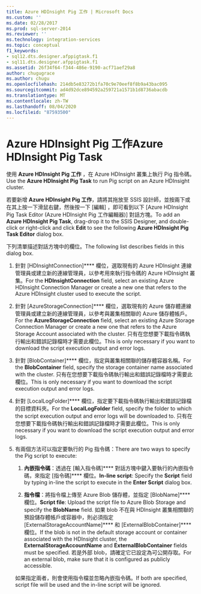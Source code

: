 ```yaml
---
title: Azure HDInsight Pig 工作 | Microsoft Docs
ms.custom: ''
ms.date: 02/28/2017
ms.prod: sql-server-2014
ms.reviewer: ''
ms.technology: integration-services
ms.topic: conceptual
f1_keywords:
- sql12.dts.designer.afppigtask.f1
- sql11.dts.designer.afppigtask.f1
ms.assetid: 26f34f64-f344-486e-9190-acf71aef29a8
author: chugugrace
ms.author: chugu
ms.openlocfilehash: 214db5e83272b1fa70c9e70eef8f8b9a43bac095
ms.sourcegitcommit: ad4d92dce894592a259721a1571b1d8736abacdb
ms.translationtype: MT
ms.contentlocale: zh-TW
ms.lasthandoff: 08/04/2020
ms.locfileid: "87593500"
---
```

# <a name="azure-hdinsight-pig-task"></a><span data-ttu-id="d8bcb-102">Azure HDInsight Pig 工作</span><span class="sxs-lookup"><span data-stu-id="d8bcb-102">Azure HDInsight Pig Task</span></span>
<span data-ttu-id="d8bcb-103">使用 **Azure HDInsight Pig 工作** ，在 Azure HDInsight 叢集上執行 Pig 指令碼。</span><span class="sxs-lookup"><span data-stu-id="d8bcb-103">Use the **Azure HDInsight Pig Task** to run Pig script on an Azure HDInsight cluster.</span></span>
     
<span data-ttu-id="d8bcb-104">若要新增 **Azure HDInsight Pig 工作**，請將其拖放至 SSIS 設計師，並按兩下或在其上按一下滑鼠右鍵，然後按一下 [編輯]  ，即可看到以下 [Azure HDInsight Pig Task Editor (Azure HDInsight Pig 工作編輯器)]  對話方塊。</span><span class="sxs-lookup"><span data-stu-id="d8bcb-104">To add an **Azure HDInsight Pig Task**, drag-drop it to the SSIS Designer, and double-click or right-click and click **Edit** to see the following **Azure HDInsight Pig Task Editor** dialog box.</span></span>  
  
 <span data-ttu-id="d8bcb-105">下列清單描述對話方塊中的欄位。</span><span class="sxs-lookup"><span data-stu-id="d8bcb-105">The following list describes fields in this dialog box.</span></span>  
  
1.  <span data-ttu-id="d8bcb-106">針對 [HDInsightConnection]\*\*\*\* 欄位，選取現有的 Azure HDInsight 連線管理員或建立新的連線管理員，以參考用來執行指令碼的 Azure HDInsight 叢集。</span><span class="sxs-lookup"><span data-stu-id="d8bcb-106">For the **HDInsightConnection** field, select an existing Azure HDInsight Connection Manager or create a new one that refers to the Azure HDInsight cluster used to execute the script.</span></span>
  
2.  <span data-ttu-id="d8bcb-107">針對 [AzureStorageConnection]\*\*\*\* 欄位，選取現有的 Azure 儲存體連線管理員或建立新的連線管理員，以參考與叢集相關聯的 Azure 儲存體帳戶。</span><span class="sxs-lookup"><span data-stu-id="d8bcb-107">For the **AzureStorageConnection** field, select an existing Azure Storage Connection Manager or create a new one that refers to the Azure Storage Account associated with the cluster.</span></span> <span data-ttu-id="d8bcb-108">只有在您想要下載指令碼執行輸出和錯誤記錄檔時才需要此欄位。</span><span class="sxs-lookup"><span data-stu-id="d8bcb-108">This is only necessary if you want to download the script execution output and error logs.</span></span>
 
3.  <span data-ttu-id="d8bcb-109">針對 [BlobContainer]\*\*\*\* 欄位，指定與叢集相關聯的儲存體容器名稱。</span><span class="sxs-lookup"><span data-stu-id="d8bcb-109">For the **BlobContainer** field, specify the storage container name associated with the cluster.</span></span> <span data-ttu-id="d8bcb-110">只有在您想要下載指令碼執行輸出和錯誤記錄檔時才需要此欄位。</span><span class="sxs-lookup"><span data-stu-id="d8bcb-110">This is only necessary if you want to download the script execution output and error logs.</span></span>
  
4.  <span data-ttu-id="d8bcb-111">針對 [LocalLogFolder]\*\*\*\* 欄位，指定要下載指令碼執行輸出和錯誤記錄檔的目標資料夾。</span><span class="sxs-lookup"><span data-stu-id="d8bcb-111">For the **LocalLogFolder** field, specify the folder to which the script execution output and error logs will be downloaded to.</span></span> <span data-ttu-id="d8bcb-112">只有在您想要下載指令碼執行輸出和錯誤記錄檔時才需要此欄位。</span><span class="sxs-lookup"><span data-stu-id="d8bcb-112">This is only necessary if you want to download the script execution output and error logs.</span></span>   
  
5.  <span data-ttu-id="d8bcb-113">有兩個方法可以指定要執行的 Pig 指令碼：</span><span class="sxs-lookup"><span data-stu-id="d8bcb-113">There are two ways to specify the Pig script to execute:</span></span>
  
    1.  <span data-ttu-id="d8bcb-114">**內嵌指令碼**：透過在 [輸入指令碼]\*\*\*\* 對話方塊中鍵入要執行的內嵌指令碼，來指定 [指令碼]\*\*\*\* 欄位。</span><span class="sxs-lookup"><span data-stu-id="d8bcb-114">**In-line script**: Specify the **Script** field by typing in-line the script to execute in the **Enter Script** dialog box.</span></span>
  
    2.  <span data-ttu-id="d8bcb-115">**指令檔**：將指令檔上傳至 Azure Blob 儲存體，並指定 [BlobName]\*\*\*\* 欄位。</span><span class="sxs-lookup"><span data-stu-id="d8bcb-115">**Script file**: Upload the script file to Azure Blob Storage and specify the **BlobName** field.</span></span> <span data-ttu-id="d8bcb-116">如果 blob 不在與 HDInsight 叢集相關聯的預設儲存體帳戶或容器中，則必須指定 [ExternalStorageAccountName]\*\*\*\* 和 [ExternalBlobContainer]\*\*\*\* 欄位。</span><span class="sxs-lookup"><span data-stu-id="d8bcb-116">If the blob is not in the default storage account or container associated with the HDInsight cluster, the **ExternalStorageAccountName** and **ExternalBlobContainer** fields must be specified.</span></span> <span data-ttu-id="d8bcb-117">若是外部 blob，請確定它已設定為可公開存取。</span><span class="sxs-lookup"><span data-stu-id="d8bcb-117">For an external blob, make sure that it is configured as publicly accessible.</span></span>  
  
     <span data-ttu-id="d8bcb-118">如果指定兩者，則會使用指令檔並忽略內嵌指令碼。</span><span class="sxs-lookup"><span data-stu-id="d8bcb-118">If both are specified, script file will be used and the in-line script will be ignored.</span></span>
